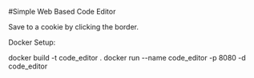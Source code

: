 #Simple Web Based Code Editor

Save to a cookie by clicking the border.

Docker Setup:

docker build -t code_editor .
docker run --name code_editor -p 8080 -d code_editor
